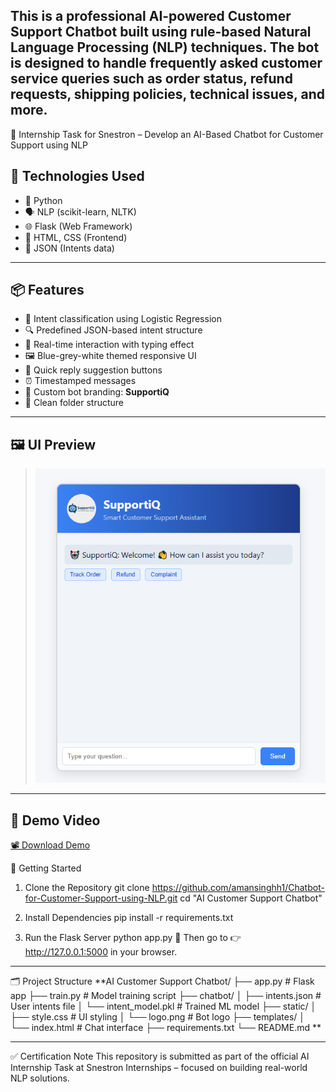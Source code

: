 This is a professional AI-powered Customer Support Chatbot built using rule-based Natural Language Processing (NLP) techniques. The bot is designed to handle frequently asked customer service queries such as order status, refund requests, shipping policies, technical issues, and more.
---
📁 Internship Task for Snestron – Develop an AI-Based Chatbot for Customer Support using NLP

## 🔧 Technologies Used

- 🧠 Python
- 🗣️ NLP (scikit-learn, NLTK)
- 🌐 Flask (Web Framework)
- 🎨 HTML, CSS (Frontend)
- 🧾 JSON (Intents data)

---

## 📦 Features

- 🧠 Intent classification using Logistic Regression
- 🔍 Predefined JSON-based intent structure
- 💬 Real-time interaction with typing effect
- 🖼️ Blue-grey-white themed responsive UI
- 🔁 Quick reply suggestion buttons
- ⏰ Timestamped messages
- 🤖 Custom bot branding: **SupportiQ**
- 📁 Clean folder structure

---
## 🖼️ UI Preview

> ![Chatbot Preview](assets/ui-preview.png)

---

## 🎥 Demo Video

[📽️ Download Demo](assets/demo.mp4)


🚀 Getting Started

1. Clone the Repository
git clone https://github.com/amansinghh1/Chatbot-for-Customer-Support-using-NLP.git
cd "AI Customer Support Chatbot"

2. Install Dependencies
pip install -r requirements.txt

3. Run the Flask Server
python app.py
🔗 Then go to 👉 http://127.0.0.1:5000 in your browser.

---

🗂️ Project Structure
**AI Customer Support Chatbot/
├── app.py                # Flask app
├── train.py              # Model training script
├── chatbot/
│   ├── intents.json      # User intents file
│   └── intent_model.pkl  # Trained ML model
├── static/
│   ├── style.css         # UI styling
│   └── logo.png          # Bot logo
├── templates/
│   └── index.html        # Chat interface
├── requirements.txt
└── README.md
**

---

✅ Certification Note This repository is submitted as part of the official AI Internship Task at Snestron Internships – focused on building real-world NLP solutions.


